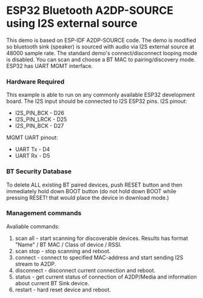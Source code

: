 ESP32 Bluetooth A2DP-SOURCE using I2S external source
========================
This demo is based on ESP-IDF A2DP-SOURCE code. The demo is modified so bluetooth sink (speaker) is sourced with audio via I2S external source at 48000 sample rate. The standard demo's connect/disconnect looping mode is disabled. You can scan and choose a BT MAC to pairing/discovery mode. ESP32 has UART MGMT interface. 

### Hardware Required

This example is able to run on any commonly available ESP32 development board. The I2S input should be connected to I2S ESP32 pins. 
I2S pinout:
- I2S_PIN_BCK - D26
- I2S_PIN_LRCK - D25
- I2S_PIN_BCK - D27

MGMT UART pinout:
- UART Tx - D4
- UART Rx - D5

### BT Security Database
To delete ALL existing BT paired devices, push RESET button and then immediately hold down BOOT button (do not hold down BOOT while pressing RESET! that would place the device in download mode.)

### Management commands

 Avaliable commands: 
 1. scan all - start scanning for discoverable devices. Results has format "Name" / BT MAC / Class of device / RSSI.
 2. scan stop - stop scanning and reboot.  
 3. connect <MAC> - connect to specified MAC-address and start sending I2S stream to A2DP. 
 4. disconnect  - disconnect current connection and reboot.
 5. status - get current status of connection of A2DP/Media and information about current BT Sink device. 
 6. restart - hard reset device and reboot.

